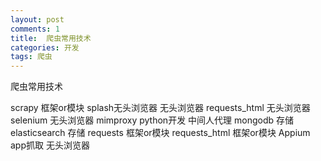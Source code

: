 ```yaml
---
layout: post
comments: 1
title:  爬虫常用技术
categories: 开发
tags: 爬虫
---
```



爬虫常用技术

scrapy		框架or模块
splash无头浏览器		无头浏览器
requests_html		无头浏览器
selenium		无头浏览器
mimproxy python开发		中间人代理
mongodb		存储
elasticsearch		存储
requests		框架or模块
requests_html		框架or模块
Appium app抓取		无头浏览器
